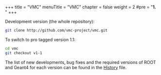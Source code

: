 +++
title = "VMC"
menuTitle = "VMC"
chapter = false
weight = 2
#pre = "<b>1. </b>"
+++

Development version (the whole repository):
```bash 
git clone http://github.com/vmc-project/vmc.git
```

To switch to pro tagged version 1.1:

```bash
cd vmc
git checkout v1-1
```
The list of new developments, bug fixes and the required versions of ROOT and Geant4 for each version can be found in the [History](https://github.com/vmc-project/vmc/blob/master/History) file.
